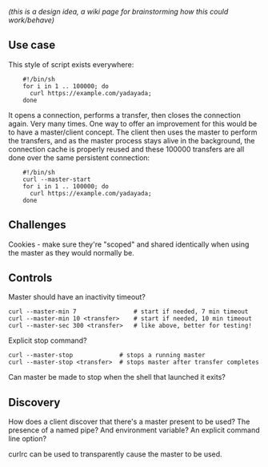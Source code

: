 *(this is a design idea, a wiki page for brainstorming how this could work/behave)*

## Use case

This style of script exists everywhere:

~~~shell
    #!/bin/sh
    for i in 1 .. 100000; do
      curl https://example.com/yadayada;
    done
~~~

It opens a connection, performs a transfer, then closes the connection again. Very many times. One way to offer an improvement for this would be to have a master/client concept. The client then uses the master to perform the transfers, and as the master process stays alive in the background, the connection cache is properly reused and these 100000 transfers are all done over the same persistent connection:

~~~shell
    #!/bin/sh
    curl --master-start
    for i in 1 .. 100000; do
      curl https://example.com/yadayada;
    done
~~~

## Challenges

Cookies - make sure they're "scoped" and shared identically when using the master as they would normally be.

## Controls

Master should have an inactivity timeout?

    curl --master-min 7                # start if needed, 7 min timeout
    curl --master-min 10 <transfer>    # start if needed, 10 min timeout
    curl --master-sec 300 <transfer>   # like above, better for testing!      

Explicit stop command?

    curl --master-stop             # stops a running master
    curl --master-stop <transfer>  # stops master after transfer completes

Can master be made to stop when the shell that launched it exits?

## Discovery

How does a client discover that there's a master present to be used? The presence of a named pipe? And environment variable? An explicit command line option?

curlrc can be used to transparently cause the master to be used.
